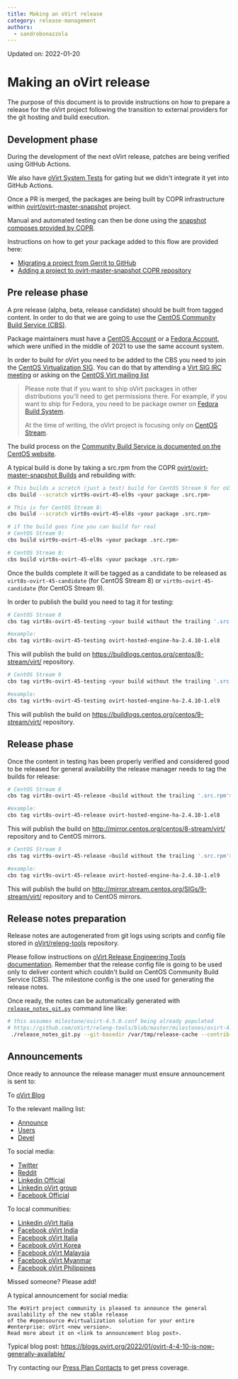 ```yaml
---
title: Making an oVirt release
category: release-management
authors:
  - sandrobonazzola
---
```


Updated on: 2022-01-20

# Making an oVirt release

The purpose of this document is to provide instructions on how to prepare a release for the oVirt project following the transition to external providers for
the git hosting and build execution.

## Development phase

During the development of the next oVirt release, patches are being verified using GitHub Actions.

We also have [oVirt System Tests](https://github.com/oVirt/ovirt-system-tests) for gating but we didn't integrate it yet into GitHub Actions.

Once a PR is merged, the packages are being built by COPR infrastructure within [ovirt/ovirt-master-snapshot](https://copr.fedorainfracloud.org/coprs/ovirt/ovirt-master-snapshot/) project.

Manual and automated testing can then be done using the [snapshot composes provided by COPR](/develop/dev-process/install-nightly-snapshot.html).

Instructions on how to get your package added to this flow are provided here:
- [Migrating a project from Gerrit to GitHub](/develop/developer-guide/migrating_to_github.html)
- [Adding a project to ovirt-master-snapshot COPR repository](/develop/release-management/process/add_a_package_to_copr.html)

## Pre release phase

A pre release (alpha, beta, release candidate) should be built from tagged content.
In order to do that we are going to use the [CentOS Community Build Service (CBS)](https://cbs.centos.org/koji/).

Package maintainers must have a [CentOS Account](https://accounts.centos.org/) or a [Fedora Account](https://accounts.fedoraproject.org/),
which were unified in the middle of 2021 to use the same account system.

In order to build for oVirt you need to be added to the CBS you need to join the [CentOS Virtualization SIG](https://wiki.centos.org/SpecialInterestGroup/Virtualization).
You can do that by attending a [Virt SIG IRC meeting](https://www.centos.org/community/calendar/#virtualization-sig)
or asking on the [CentOS Virt mailing list](https://lists.centos.org/mailman/listinfo/centos-virt)

> Please note that if you want to ship oVirt packages in other distributions you'll need to get permissions there.
> For example, if you want to ship for Fedora, you need to be package owner on [Fedora Build System](https://koji.fedoraproject.org/koji/).
>
> At the time of writing, the oVirt project is focusing only on [CentOS Stream](https://www.centos.org/centos-stream/).

The build process on the [Community Build Service is documented on the CentOS website](https://wiki.centos.org/HowTos/CommunityBuildSystem).

A typical build is done by taking a src.rpm from the COPR [ovirt/ovirt-master-snapshot Builds](https://copr.fedorainfracloud.org/coprs/ovirt/ovirt-master-snapshot/builds/)
and rebuilding with:

```bash
# This builds a scratch (just a test) build for CentOS Stream 9 for oVirt 4.5
cbs build --scratch virt9s-ovirt-45-el9s <your package .src.rpm>

# This is for CentOS Stream 8:
cbs build --scratch virt8s-ovirt-45-el8s <your package .src.rpm>

# if the build goes fine you can build for real
# CentOS Stream 9:
cbs build virt9s-ovirt-45-el9s <your package .src.rpm>

# CentOS Stream 8:
cbs build virt8s-ovirt-45-el8s <your package .src.rpm>
```

Once the builds complete it will be tagged as a candidate to be released as `virt8s-ovirt-45-candidate` (for CentOS Stream 8) or `virt9s-ovirt-45-candidate` (for CentOS Stream 9).

In order to publish the build you need to tag it for testing:

```bash
# CentOS Stream 8
cbs tag virt8s-ovirt-45-testing <your build without the trailing '.src.rpm'>

#example:
cbs tag virt8s-ovirt-45-testing ovirt-hosted-engine-ha-2.4.10-1.el8
```

This will publish the build on https://buildlogs.centos.org/centos/8-stream/virt/ repository.


```bash
# CentOS Stream 9
cbs tag virt9s-ovirt-45-testing <your build without the trailing '.src.rpm'>

#example:
cbs tag virt9s-ovirt-45-testing ovirt-hosted-engine-ha-2.4.10-1.el9
```

This will publish the build on https://buildlogs.centos.org/centos/9-stream/virt/ repository.


## Release phase

Once the content in testing has been properly verified and considered good to be released for general availability the release manager needs to tag the builds for release:

```bash
# CentOS Stream 8
cbs tag virt8s-ovirt-45-release <build without the trailing '.src.rpm'>

#example:
cbs tag virt8s-ovirt-45-release ovirt-hosted-engine-ha-2.4.10-1.el8
```

This will publish the build on http://mirror.centos.org/centos/8-stream/virt/ repository and to CentOS mirrors.


```bash
# CentOS Stream 9
cbs tag virt9s-ovirt-45-release <build without the trailing '.src.rpm'>

#example:
cbs tag virt9s-ovirt-45-release ovirt-hosted-engine-ha-2.4.10-1.el9
```

This will publish the build on http://mirror.stream.centos.org/SIGs/9-stream/virt/ repository and to CentOS mirrors.

## Release notes preparation

Release notes are autogenerated from git logs using scripts and config file stored in [oVirt/releng-tools](https://github.com/oVirt/releng-tools) repository.

Please follow instructions on [oVirt Release Engineering Tools documentation](https://github.com/oVirt/releng-tools/blob/master/releases/README-prepare-patches).
Remember that the release config file is going to be used only to deliver content which couldn't build on CentOS Community Build Service (CBS).
The milestone config is the one used for generating the release notes.

Once ready, the notes can be automatically generated with [`release_notes_git.py`](https://github.com/oVirt/releng-tools/blob/master/release_notes_git.py) command line like:

```bash
# this assumes milestone/ovirt-4.5.0.conf being already populated
# https://github.com/oVirt/releng-tools/blob/master/milestones/ovirt-4.5.0.conf
 ./release_notes_git.py --git-basedir /var/tmp/release-cache --contrib-project-list ovirt-4.5.0 >notes.md
```

## Announcements

Once ready to announce the release manager must ensure announcement is sent to:

To [oVirt Blog](https://blogs.ovirt.org/)

To the relevant mailing list:

* [Announce](https://lists.ovirt.org/archives/list/announce@ovirt.org/)
* [Users](https://lists.ovirt.org/archives/list/users@ovirt.org/)
* [Devel](https://lists.ovirt.org/archives/list/devel@ovirt.org/)

To social media:

* [Twitter](https://twitter.com/ovirt)
* [Reddit](https://www.reddit.com/r/ovirt)
* [Linkedin Official](https://www.linkedin.com/company/ovirt)
* [Linkedin oVirt group](https://www.linkedin.com/groups/4707460/)
* [Facebook Official](https://www.facebook.com/groups/ovirt.openvirtualization)

To local communities:

* [Linkedin oVirt Italia](https://www.linkedin.com/groups/13669751/)
* [Facebook oVirt India](https://www.facebook.com/groups/409421802961475/)
* [Facebook oVirt Italia](https://www.facebook.com/groups/ovirt.italia/)
* [Facebook oVirt Korea](https://www.facebook.com/groups/ovirt.korea/)
* [Facebook oVirt Malaysia](https://www.facebook.com/groups/ovirtUGMY/)
* [Facebook oVirt Myanmar](https://www.facebook.com/Ovirt-Myanmar-Community-974969229309990)
* [Facebook oVirt Philippines](https://www.facebook.com/groups/ovirtph/)

Missed someone? Please add!

A typical announcement for social media:

```
The #oVirt project community is pleased to announce the general availability of the new stable release
of the #opensource #virtualization solution for your entire #enterprise: oVirt <new version>.
Read more about it on <link to announcement blog post>.
```

Typical blog post: https://blogs.ovirt.org/2022/01/ovirt-4-4-10-is-now-generally-available/

Try contacting our [Press Plan Contacts](/develop/release-management/process/press-plan.html) to get press coverage.

